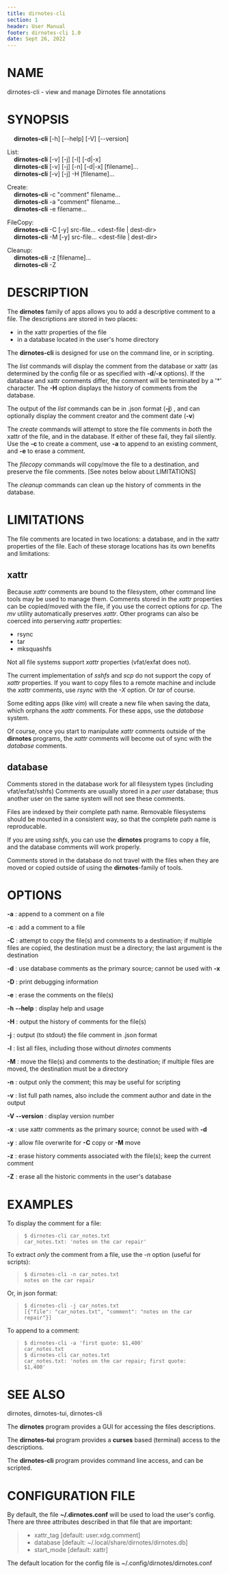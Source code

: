 ```yaml
---
title: dirnotes-cli
section: 1
header: User Manual
footer: dirnotes-cli 1.0
date: Sept 26, 2022
---
```


# NAME

dirnotes-cli - view and manage Dirnotes file annotations

# SYNOPSIS

<!--- the indent below is using unicode hard space u00a0, and space at EOL  --->   
    **dirnotes-cli** [-h] [--help] [-V] [--version]   

  List:   
    **dirnotes-cli** [-v] [-j] [-l] [-d|-x]  
    **dirnotes-cli** [-v] [-j] [-n] [-d|-x] [filename]...   
    **dirnotes-cli** [-v] [-j] -H [filename]...  
  
  Create:  
    **dirnotes-cli** -c "comment" filename...  
    **dirnotes-cli** -a "comment" filename...  
    **dirnotes-cli** -e filename...

  FileCopy:  
    **dirnotes-cli** -C [-y] src-file... <dest-file | dest-dir>  
    **dirnotes-cli** -M [-y] src-file... <dest-file | dest-dir>

  Cleanup:  
    **dirnotes-cli** -z [filename]...   
    **dirnotes-cli** -Z

# DESCRIPTION

The **dirnotes** family of apps allows you to add a descriptive comment to 
a file. The descriptions are stored in two places:

  * in the xattr properties of the file
  * in a database located in the user's home directory

The **dirnotes-cli** is designed for use on the command line, or in
scripting.

The *list* commands will display the comment from the database or xattr (as
determined by the config file or as specified with **-d**/**-x** options). 
If the database and xattr comments differ, the
comment will be terminated by a '\*' character. 
The **-H** option displays the history of comments from the database.

The output of the *list* commands can be in .json format (**-j**) , 
and can optionally display the comment creator and the comment date (**-v**)

The *create* commands will attempt to store the file comments in _both_ 
the xattr of the file, and in the database. 
If either of these fail, they fail silently. Use the **-c** to create a comment, 
use **-a** to append to an existing comment, and **-e** to erase a comment.

The *filecopy* commands will copy/move the file to a destination, and 
preserve the file comments. [See notes below about LIMITATIONS]

The *cleanup* commands can clean up the history of comments in the database.

# LIMITATIONS

The file comments are located in two locations: a database, and in the xattr 
properties of the file. Each of these storage locations has its own benefits 
and limitations:

## xattr

Because _xattr_ comments are bound to the filesystem, other command line tools 
may be used to manage them. Comments stored in the _xattr_ properties can be 
copied/moved with the file, if you
use the correct options for _cp_. The _mv_ utility automatically preserves _xattr_.
Other programs can also be coerced into perserving _xattr_ properties:

* rsync
* tar
* mksquashfs

Not all file systems support _xattr_ properties (vfat/exfat does not). 

The current implementation of _sshfs_ and _scp_ do not support the copy of 
_xattr_ properties. If you want to copy files to a remote machine and 
include the _xattr_ comments, use _rsync_ with the _-X_ option. Or _tar_ of course.

Some editing apps (like _vim_) will create a new file when saving the data, 
which orphans the _xattr_ comments. For these apps, use the _database_ system.

Of course, once you start to manipulate _xattr_ comments outside of the **dirnotes**
programs, the _xattr_ comments will become out of sync with the _database_ comments.


## database

Comments stored in the database work for all filesystem types 
(including vfat/exfat/sshfs)
Comments are usually stored in a _per user_ database; thus another user on 
the same system will not see these comments.

Files are indexed by their complete path name. Removable filesystems should be
mounted in a consistent way, so that the complete path name is reproducable.

If you are using _sshfs_, you can use the **dirnotes** programs to copy a file, 
and the database comments will work properly.

Comments stored in the database do not travel with the files when
they are moved or copied outside of using the **dirnotes**-family of tools.


# OPTIONS
  
**-a**
: append to a comment on a file

**-c**
: add a comment to a file

**-C**
: attempt to copy the file(s) and comments to a destination; if multiple files are copied, the destination must be a directory; the last argument is the destination

**-d**
: use database comments as the primary source; cannot be used with **-x**

**-D**
: print debugging information

**-e**
: erase the comments on the file(s)

**-h** **--help**
: display help and usage

**-H**
: output the history of comments for the file(s)

**-j**
: output (to stdout) the file comment in .json format 

**-l**
: list all files, including those without _dirnotes_ comments

**-M**
: move the file(s) and comments to the destination; if multiple files are moved, the destination must be a directory

**-n**
: output only the comment; this may be useful for scripting

**-v**
: list full path names, also include the comment author and date in the output

**-V** **--version**
: display version number

**-x**
: use xattr comments as the primary source; connot be used with **-d**

**-y**
: allow file overwrite for **-C** copy or **-M** move

**-z**
: erase history comments associated with the file(s); keep the current comment

**-Z**
: erase all the historic comments in the user's database

# EXAMPLES

To display the comment for a file:

> <code>$ dirnotes-cli car_notes.txt</code>  
> <code>car_notes.txt: 'notes on the car repair'</code>

To extract _only_ the comment from a file, use the _-n_ option (useful for scripts):

> <code>$ dirnotes-cli -n car_notes.txt</code>    
> <code>notes on the car repair</code>

Or, in json format:

> <code>$ dirnotes-cli -j car_notes.txt</code>  
> <code>[{"file": "car_notes.txt", "comment": "notes on the car repair"}]</code>

To append to a comment:

> <code>$ dirnotes-cli -a 'first quote: \$1,400' car_notes.txt</code>  
> <code>$ dirnotes-cli car_notes.txt</code>  
> <code>car_notes.txt: 'notes on the car repair; first quote: $1,400'</code>


# SEE ALSO

dirnotes, dirnotes-tui, dirnotes-cli

The **dirnotes** program provides a GUI for accessing the files descriptions.

The **dirnotes-tui** program provides a **curses** based (terminal) access to the descriptions.

The **dirnotes-cli** program provides command line access, and can be scripted.

# CONFIGURATION FILE

By default, the file **~/.dirnotes.conf** will be used to load the user's config. There are
three attributes described in that file that are important:

> * xattr_tag  [default: user.xdg.comment]   
> * database   [default: ~/.local/share/dirnotes/dirnotes.db]  
> * start_mode [default: xattr]  

The default location for the config file is ~/.config/dirnotes/dirnotes.conf



